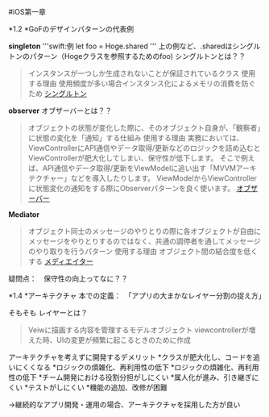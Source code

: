 #iOS第一章

*1.2
  *GoFのデザインパターンの代表例
  
  **singleton**
  '''swift:例
  let foo = Hoge.shared
  '''
  上の例など、.sharedはシングルトンのパターン（Hogeクラスを参照するためのfoo)
  シングルトンとは？？
  >インスタンスが一つしか生成されないことが保証されているクラス
  使用する理由
  >使用頻度が多い場合インスタンス化によるメモリの消費を防ぐため
  [シングルトン](https://www.bouzuyahonpo.com/swift-singleton/)
  
  **observer**
  オブザーバーとは？？
  >オブジェクトの状態が変化した際に、そのオブジェクト自身が、「観察者」に状態の変化を「通知」する仕組み
  使用する理由
  >実務においては、ViewControllerにAPI通信やデータ取得/更新などのロジックを詰め込むとViewControllerが肥大化してしまい、保守性が低下します。
   そこで例えば、API通信やデータ取得/更新をViewModelに追い出す「MVVMアーキテクチャー」などを導入したりします。
   ViewModelからViewControllerに状態変化の通知をする際にObserverパターンを良く使います。
  [オブザーバー](https://qiita.com/y-some/items/f0dc21619111697cb5bc)
  
  **Mediator**
  >オブジェクト同士のメッセージのやりとりの際に各オブジェクトが自由にメッセージをやりとりするのではなく、共通の調停者を通してメッセージのやり取りを行うパターン
  使用する理由
  >オブジェクト間の結合度を低くする
  [メディエイター](https://qiita.com/y-some/items/c63746780cc56714ff11)
  
  疑問点：　保守性の向上ってなに？？
  
 *1.4
  *アーキテクチャ
  本での定義：　「アプリの大まかなレイヤー分割の捉え方」
  
  そもそも
  レイヤーとは？
  >Veiwに描画する内容を管理するモデルオブジェクト
  viewcontrollerが増えた時、UIの変更が頻繁に起こるときのために作成
  
  アーキテクチャを考えずに開発するデメリット
    *クラスが肥大化し、コードを追いにくくなる
    *ロジックの煩雑化、再利用性の低下
    *ロジックの煩雑化、再利用性の低下
    *チーム開発における役割分担がしにくい
    *属人化が進み、引き継ぎにくい
    *テストがしにくい
    *機能の追加、改修が困難
  
  →継続的なアプリ開発・運用の場合、アーキテクチャを採用した方が良い
  
  
  
